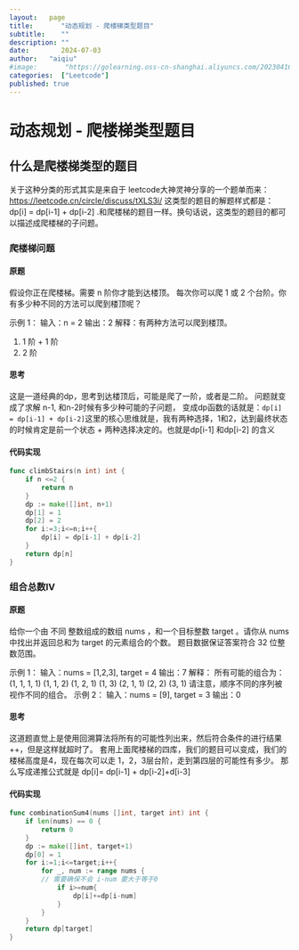 ```yaml
---
layout:   page
title:       "动态规划 - 爬楼梯类型题目"
subtitle:    ""
description: ""
date:        2024-07-03
author:   "aiqiu"
#image:       "https://golearning.oss-cn-shanghai.aliyuncs.com/202304161638319.png"
categories:  ["Leetcode"]
published: true
---
```


# 动态规划 - 爬楼梯类型题目
## 什么是爬楼梯类型的题目
关于这种分类的形式其实是来自于 leetcode大神灵神分享的一个题单而来：https://leetcode.cn/circle/discuss/tXLS3i/
这类型的题目的解题样式都是： dp[i] = dp[i-1] + dp[i-2] .和爬楼梯的题目一样。换句话说，这类型的题目的都可以描述成爬楼梯的子问题。
### 爬楼梯问题
#### 原题
​假设你正在爬楼梯。需要 n 阶你才能到达楼顶。
每次你可以爬 1 或 2 个台阶。你有多少种不同的方法可以爬到楼顶呢？

示例 1：
输入：n = 2
输出：2
解释：有两种方法可以爬到楼顶。
1. 1 阶 + 1 阶
2. 2 阶

#### 思考
这是一道经典的dp，思考到达楼顶后，可能是爬了一阶，或者是二阶。 问题就变成了求解 n-1, 和n-2时候有多少种可能的子问题，
变成dp函数的话就是：`dp[i] = dp[i-1] + dp[i-2]​`
这里的核心思维就是，我有两种选择，1和2，达到最终状态的时候肯定是前一个状态 + 两种选择决定的。也就是dp[i-1]​ 和dp[i-2]​ 的含义

#### 代码实现
```go
func climbStairs(n int) int {
    if n <=2 {
        return n
    }
    dp := make([]int, n+1)
    dp[1] = 1
    dp[2] = 2
    for i:=3;i<=n;i++{
        dp[i] = dp[i-1] + dp[i-2]
    }
    return dp[n]
}
```

### 组合总数IV
#### 原题
​给你一个由 不同 整数组成的数组 nums ，和一个目标整数 target 。请你从 nums 中找出并返回总和为 target 的元素组合的个数。
题目数据保证答案符合 32 位整数范围。

示例 1：
输入：nums = [1,2,3], target = 4
输出：7
解释：
所有可能的组合为：
(1, 1, 1, 1)
(1, 1, 2)
(1, 2, 1)
(1, 3)
(2, 1, 1)
(2, 2)
(3, 1)
请注意，顺序不同的序列被视作不同的组合。
示例 2：
输入：nums = [9], target = 3
输出：0

#### ​思考
这道题直觉上是使用回溯算法将所有的可能性列出来，然后符合条件的进行结果++，但是这样就超时了。
套用上面爬楼梯的四库，我们的题目可以变成，我们的楼梯高度是4，现在每次可以走 1，2，3层台阶，走到第四层的可能性有多少。 那么写成递推公式就是 dp[i]= dp[i-1] + dp[i-2]+d[i-3]

#### 代码实现

```go
func combinationSum4(nums []int, target int) int {
	if len(nums) == 0 {
		return 0
	}
    dp := make([]int, target+1)
    dp[0] = 1
    for i:=1;i<=target;i++{
        for _, num := range nums {
        // 需要确保不会 i-num 要大于等于0
            if i>=num{
                dp[i]+=dp[i-num]
            }
        }
    }
    return dp[target]
}
```
